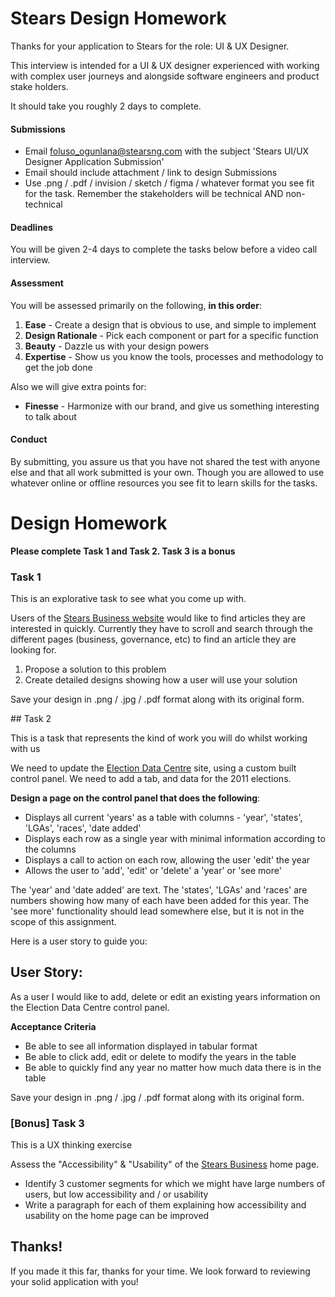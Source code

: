 # Stears Design Homework

Thanks for your application to Stears for the role: UI & UX Designer.

This interview is intended for a UI & UX designer experienced with working with complex user journeys and alongside software engineers and product stake holders.

It should take you roughly 2 days to complete.

#### Submissions

- Email foluso_ogunlana@stearsng.com with the subject 'Stears UI/UX Designer Application Submission'
- Email should include attachment / link to design Submissions
- Use .png / .pdf / invision / sketch / figma / whatever format you see fit for the task. Remember the stakeholders will be technical AND non-technical

#### Deadlines

You will be given 2-4 days to complete the tasks below before a video call interview.

#### Assessment

You will be assessed primarily on the following, **in this order**:

1. **Ease** - Create a design that is obvious to use, and simple to implement
2. **Design Rationale** - Pick each component or part for a specific function
3. **Beauty** - Dazzle us with your design powers
4. **Expertise** - Show us you know the tools, processes and methodology to get the job done

Also we will give extra points for:

- **Finesse** - Harmonize with our brand, and give us something interesting to talk about

#### Conduct

By submitting, you assure us that you have not shared the test with anyone else and that all work submitted is your own. Though you are allowed to use whatever online or offline resources you see fit to learn skills for the tasks.

# **Design Homework**

**Please complete Task 1 and Task 2. Task 3 is a bonus**

### Task 1

This is an explorative task to see what you come up with.

Users of the [Stears Business website](https://www.stearsng.com) would like to find articles they are interested in quickly. Currently they have to scroll and search through the different pages (business, governance, etc) to find an article they are looking for.

1. Propose a solution to this problem
2. Create detailed designs showing how a user will use your solution

Save your design in .png / .jpg / .pdf format along with its original form.

## Task 2

This is a task that represents the kind of work you will do whilst working with us

We need to update the [Election Data Centre](http://nigeriaelections.stearsng.com) site, using a custom built control panel. We need to add a tab, and data for the 2011 elections.

**Design a page on the control panel that does the following**:

- Displays all current 'years' as a table with columns - 'year', 'states', 'LGAs', 'races', 'date added'
- Displays each row as a single year with minimal information according to the columns
- Displays a call to action on each row, allowing the user 'edit' the year
- Allows the user to 'add', 'edit' or 'delete' a 'year' or 'see more'

The 'year' and 'date added' are text.
The 'states', 'LGAs' and 'races' are numbers showing how many of each have been added for this year.
The 'see more' functionality should lead somewhere else, but it is not in the scope of this assignment.

Here is a user story to guide you:

## User Story:

As a user I would like to add, delete or edit an existing years information on the Election Data Centre control panel.

**Acceptance Criteria**

- Be able to see all information displayed in tabular format
- Be able to click add, edit or delete to modify the years in the table
- Be able to quickly find any year no matter how much data there is in the table

Save your design in .png / .jpg / .pdf format along with its original form.

### [Bonus] Task 3

This is a UX thinking exercise

Assess the "Accessibility" & "Usability" of the [Stears Business](https://www.stearsng.com/) home page.

- Identify 3 customer segments for which we might have large numbers of users, but low accessibility and / or usability
- Write a paragraph for each of them explaining how accessibility and usability on the home page can be improved

## Thanks!

If you made it this far, thanks for your time.
We look forward to reviewing your solid application with you!
